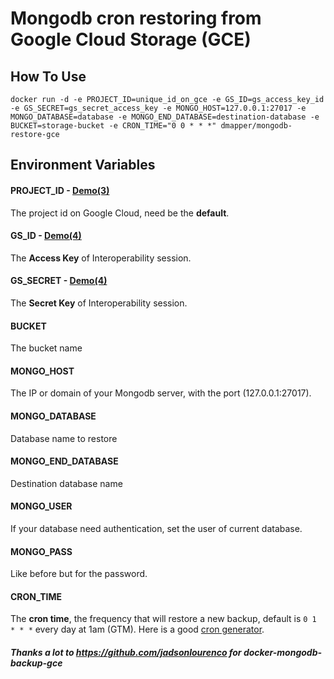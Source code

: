 # Mongodb cron restoring from Google Cloud Storage (GCE)

## How To Use
```
docker run -d -e PROJECT_ID=unique_id_on_gce -e GS_ID=gs_access_key_id -e GS_SECRET=gs_secret_access_key -e MONGO_HOST=127.0.0.1:27017 -e MONGO_DATABASE=database -e MONGO_END_DATABASE=destination-database -e BUCKET=storage-bucket -e CRON_TIME="0 0 * * *" dmapper/mongodb-restore-gce
```

## Environment Variables

#### PROJECT_ID - [Demo(3)](https://storage.googleapis.com/cdn.chessboardradio.com/lab/docker-mongodb-backup-gce/get-storage-keys.png)
The project id on Google Cloud, need be the **default**.

#### GS_ID - [Demo(4)](https://storage.googleapis.com/cdn.chessboardradio.com/lab/docker-mongodb-backup-gce/get-storage-keys.png)
The **Access Key** of Interoperability session.

#### GS_SECRET - [Demo(4)](https://storage.googleapis.com/cdn.chessboardradio.com/lab/docker-mongodb-backup-gce/get-storage-keys.png)
The **Secret Key** of Interoperability session.

#### BUCKET
The bucket name

#### MONGO_HOST
The IP or domain of your Mongodb server, with the port (127.0.0.1:27017).

#### MONGO_DATABASE
Database name to restore

#### MONGO_END_DATABASE
Destination database name

#### MONGO_USER
If your database need authentication, set the user of current database.

#### MONGO_PASS
Like before but for the password.

#### CRON_TIME
The **cron time**, the frequency that will restore a new backup, default is `0 1 * * *` every day at 1am (GTM).
Here is a good [cron generator](http://crontab-generator.org/).

##### Thanks a lot to https://github.com/jadsonlourenco for docker-mongodb-backup-gce
